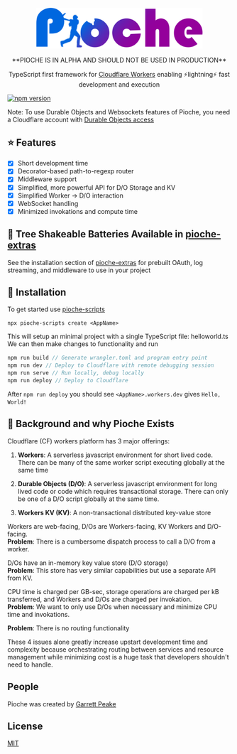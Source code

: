 <div>
  <p align="center">
    <a href="https://github.com/GarrettPeake/pioche" title="View Project Source">
      <img width="375" src="https://github.com/GarrettPeake/pioche/blob/master/readme_logo.png" />
    </a>
  </p>
 
  <div align="center">
    <p>**PIOCHE IS IN ALPHA AND SHOULD NOT BE USED IN PRODUCTION**</p>
    <p>TypeScript first framework for <a href='https://workers.cloudflare.com'>Cloudflare Workers</a> enabling ⚡lightning⚡ fast development and execution</p>
  </div>

  <a href="https://www.npmjs.com/package/pioche">
    <img src="https://badgen.net/npm/v/pioche?color=blue" alt="npm version">
  </a>
</div>

Note: To use Durable Objects and Websockets features of Pioche, you need a Cloudflare account with [Durable Objects access](https://developers.cloudflare.com/workers/learning/using-durable-objects/#using-durable-objects-1)

## ⭐ Features
 - [x] Short development time
 - [x] Decorator-based path-to-regexp router
 - [x] Middleware support
 - [x] Simplified, more powerful API for D/O Storage and KV  
 - [x] Simplified Worker -> D/O interaction
 - [x] WebSocket handling
 - [x] Minimized invokations and compute time  
## 🔋 Tree Shakeable Batteries Available in [pioche-extras](https://github.com/GarrettPeake/pioche-extras)

See the installation section of [pioche-extras](https://github.com/GarrettPeake/pioche-extras) for prebuilt OAuth, log streaming, and middleware to use in your project

## 💾 Installation

To get started use [pioche-scripts](https://github.com/GarrettPeake/pioche-scripts)
```
npx pioche-scripts create <AppName>
```
This will setup an minimal project with a single TypeScript file: helloworld.ts  
We can then make changes to functionality and run
```js
npm run build // Generate wrangler.toml and program entry point
npm run dev // Deploy to Cloudflare with remote debugging session
npm run serve // Run locally, debug locally
npm run deploy // Deploy to Cloudflare
```
After `npm run deploy` you should see `<AppName>.workers.dev` gives `Hello, World!`

## 📕 Background and why Pioche Exists

Cloudflare (CF) workers platform has 3 major offerings:

1. **Workers**: A serverless javascript environment for short lived code. There can be many of the same worker script executing globally at the same time

2. **Durable Objects (D/O)**: A serverless javascript environment for long lived code or code which requires transactional storage. There can only be one of a D/O script globally at the same time.

3. **Workers KV (KV)**: A non-transactional distributed key-value store

Workers are web-facing, D/Os are Workers-facing, KV Workers and D/O-facing.  
**Problem**: There is a cumbersome dispatch process to call a D/O from a worker.

D/Os have an in-memory key value store (D/O storage)  
**Problem**: This store has very similar capabilities but use a separate API from KV. 

CPU time is charged per GB-sec, storage operations are charged per kB transferred, and Workers and D/Os are charged per invokation.  
**Problem**: We want to only use D/Os when necessary and minimize CPU time and invokations.  

**Problem**: There is no routing functionality

These 4 issues alone greatly increase upstart development time and complexity because orchestrating routing between services and resource management while minimizing cost is a huge task that developers shouldn't need to handle.

## People

Pioche was created by [Garrett Peake](https://github.com/GarrettPeake)

## License
 [MIT](https://github.com/GarrettPeake/pioche/blob/master/LICENSE)